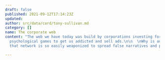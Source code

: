 ```yaml
---
draft: false
published: 2021-09-12T17:14:23Z
updated: 
author: src/data/card/tony-sullivan.md
category: []
name: The corporate web
content: "The web we have today was build by corporations investing fortunes to play
  psychological games to get us addicted and sell ads.\n\n  \nWhy is anyone surprised
  that network is so easily weaponized to spread false narratives and political agendas?"

---
```

